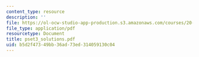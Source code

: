 ```yaml
---
content_type: resource
description: ''
file: https://ol-ocw-studio-app-production.s3.amazonaws.com/courses/20-011j-statistical-thermodynamics-of-biomolecular-systems-be-011j-spring-2004/b5d2f47349bb36ad73ed314059130c04_pset3_solutions.pdf
file_type: application/pdf
resourcetype: Document
title: pset3_solutions.pdf
uid: b5d2f473-49bb-36ad-73ed-314059130c04
---
```

